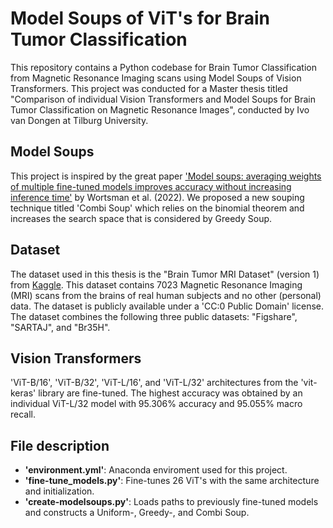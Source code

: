 # Model Soups of ViT's for Brain Tumor Classification
This repository contains a Python codebase for Brain Tumor Classification from Magnetic Resonance Imaging scans using Model Soups of Vision Transformers. This project was conducted for a Master thesis titled "Comparison of individual Vision Transformers and Model Soups for Brain Tumor Classification on Magnetic Resonance Images", conducted by Ivo van Dongen at Tilburg University.

## Model Soups
This project is inspired by the great paper ['Model soups: averaging weights of multiple fine-tuned models improves accuracy without increasing inference time'](https://arxiv.org/abs/2203.05482) by Wortsman et al. (2022). We proposed a new souping technique titled 'Combi Soup' which relies on the binomial theorem and increases the search space that is considered by Greedy Soup.


## Dataset
The dataset used in this thesis is the "Brain Tumor MRI Dataset" (version 1) from [Kaggle](https://www.kaggle.com/datasets/masoudnickparvar/brain-tumor-mri-dataset). This dataset contains 7023 Magnetic Resonance Imaging (MRI) scans from the brains of real human subjects and no other (personal) data. The dataset is publicly available under a 'CC:0 Public Domain' license. The dataset combines the following three public datasets: "Figshare", "SARTAJ", and "Br35H".

## Vision Transformers
'ViT-B/16', 'ViT-B/32', 'ViT-L/16', and 'ViT-L/32' architectures from the 'vit-keras' library are fine-tuned. The highest accuracy was obtained by an individual ViT-L/32 model with 95.306% accuracy and 95.055% macro recall.

## File description
- **'environment.yml'**: Anaconda enviroment used for this project.
- **'fine-tune_models.py'**: Fine-tunes 26 ViT's with the same architecture and initialization.
- **'create-modelsoups.py'**: Loads paths to previously fine-tuned models and constructs a Uniform-, Greedy-, and Combi Soup. 
